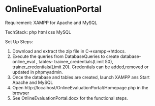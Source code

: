 # OnlineEvaluationPortal

Requirement:
XAMPP for Apache and MySQL

TechStack:
php
html
css
MySQL

Set Up Steps:
1. Download and extract the zip file in C->xampp->htdocs.
2. Execute the queries from DatabaseQueries to create database- online_eval , tables- trainee_credentials(Limit 50), trainer_credentials(Limit 20). Credentials can be added,removed or updated in phpmyadmin.
3. Once the database and tables are created, launch XAMPP ans Start Apache and MySQL
4. Open http://localhost/OnlineEvaluationPortal/Homepage.php in the browser
5. See OnlineEvaluationPortal.docx for the functional steps.